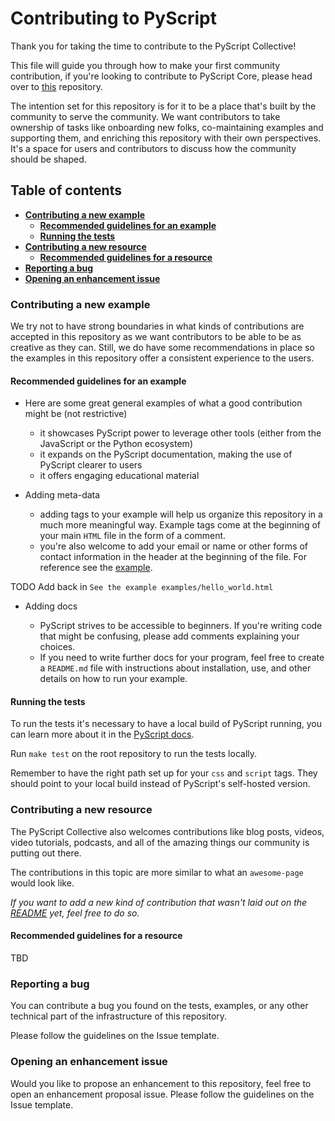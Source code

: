 # Contributing to PyScript

Thank you for taking the time to contribute to the PyScript Collective!

This file will guide you through how to make your first community contribution, if you're looking to contribute to PyScript Core, please head over to [this](https://github.com/pyscript/pyscript) repository.

The intention set for this repository is for it to be a place that's built by the community to serve the community. We want contributors to take ownership of tasks like onboarding new folks, co-maintaining examples and supporting them, and enriching this repository with their own perspectives. It's a space for users and contributors to discuss how the community should be shaped.

## Table of contents

- **[Contributing a new example](#contributing-a-new-example)**
  - **[Recommended guidelines for an example](#recommended-guidelines-for-an-example)**
  - **[Running the tests](#running-the-tests)**
- **[Contributing a new resource](#contributing-a-new-resource)**
  - **[Recommended guidelines for a resource](#recommended-guidelines-for-a-resource)**
- **[Reporting a bug](#reporting-a-bug)**
- **[Opening an enhancement issue](#opening-an-enhancement-issue)**

### Contributing a new example

We try not to have strong boundaries in what kinds of contributions are accepted in this repository as we want contributors to be able to be as creative as they can. Still, we do have some recommendations in place so the examples in this repository offer a consistent experience to the users.

#### Recommended guidelines for an example

- Here are some great general examples of what a good contribution might be (not restrictive)

  - it showcases PyScript power to leverage other tools (either from the JavaScript or the Python ecosystem)
  - it expands on the PyScript documentation, making the use of PyScript clearer to users
  - it offers engaging educational material

- Adding meta-data

  - adding tags to your example will help us organize this repository in a much more meaningful way. Example tags come at the beginning of your main `HTML` file in the form of a comment.
  - you're also welcome to add your email or name or other forms of contact information in the header at the beginning of the file. For reference see the [example](examples/hello_world.html).

TODO Add back in `See the example examples/hello_world.html`

- Adding docs

  - PyScript strives to be accessible to beginners. If you're writing code that might be confusing, please add comments explaining your choices.
  - If you need to write further docs for your program, feel free to create a `README.md` file with instructions about installation, use, and other details on how to run your example.

#### Running the tests

To run the tests it's necessary to have a local build of PyScript running, you can learn more about it in the [PyScript docs](https://docs.pyscript.net/latest/).

Run `make test` on the root repository to run the tests locally.

Remember to have the right path set up for your `css` and `script` tags. They should point to your local build instead of PyScript's self-hosted version.

### Contributing a new resource

The PyScript Collective also welcomes contributions like blog posts, videos, video tutorials, podcasts, and all of the amazing things our community is putting out there.

The contributions in this topic are more similar to what an `awesome-page` would look like.

_If you want to add a new kind of contribution that wasn't laid out on the [README](index) yet, feel free to do so._

#### Recommended guidelines for a resource

TBD

### Reporting a bug

You can contribute a bug you found on the tests, examples, or any other technical part of the infrastructure of this repository.

Please follow the guidelines on the Issue template.

### Opening an enhancement issue

Would you like to propose an enhancement to this repository, feel free to open an enhancement proposal issue. Please follow the guidelines on the Issue template.
